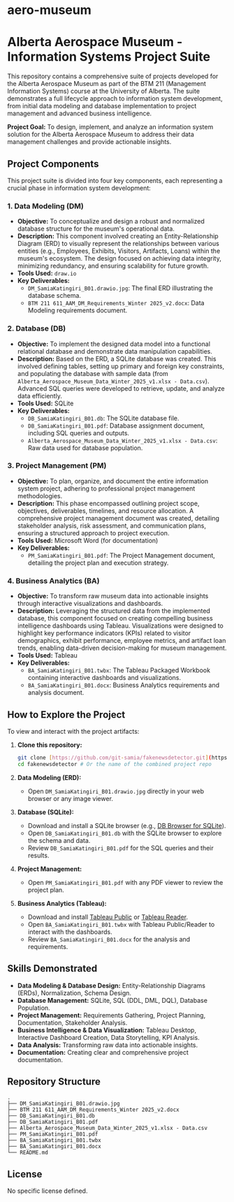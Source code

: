 # aero-museum

# Alberta Aerospace Museum - Information Systems Project Suite

This repository contains a comprehensive suite of projects developed for the Alberta Aerospace Museum as part of the BTM 211 (Management Information Systems) course at the University of Alberta. The suite demonstrates a full lifecycle approach to information system development, from initial data modeling and database implementation to project management and advanced business intelligence.

**Project Goal:** To design, implement, and analyze an information system solution for the Alberta Aerospace Museum to address their data management challenges and provide actionable insights.

## Project Components

This project suite is divided into four key components, each representing a crucial phase in information system development:

### 1. Data Modeling (DM)

* **Objective:** To conceptualize and design a robust and normalized database structure for the museum's operational data.
* **Description:** This component involved creating an Entity-Relationship Diagram (ERD) to visually represent the relationships between various entities (e.g., Employees, Exhibits, Visitors, Artifacts, Loans) within the museum's ecosystem. The design focused on achieving data integrity, minimizing redundancy, and ensuring scalability for future growth.
* **Tools Used:** `draw.io`
* **Key Deliverables:**
    * `DM_SamiaKatingiri_B01.drawio.jpg`: The final ERD illustrating the database schema.
    * `BTM 211 611_AAM_DM_Requirements_Winter 2025_v2.docx`: Data Modeling requirements document.

### 2. Database (DB)

* **Objective:** To implement the designed data model into a functional relational database and demonstrate data manipulation capabilities.
* **Description:** Based on the ERD, a SQLite database was created. This involved defining tables, setting up primary and foreign key constraints, and populating the database with sample data (from `Alberta_Aerospace_Museum_Data_Winter_2025_v1.xlsx - Data.csv`). Advanced SQL queries were developed to retrieve, update, and analyze data efficiently.
* **Tools Used:** SQLite
* **Key Deliverables:**
    * `DB_SamiaKatingiri_B01.db`: The SQLite database file.
    * `DB_SamiaKatingiri_B01.pdf`: Database assignment document, including SQL queries and outputs.
    * `Alberta_Aerospace_Museum_Data_Winter_2025_v1.xlsx - Data.csv`: Raw data used for database population.

### 3. Project Management (PM)

* **Objective:** To plan, organize, and document the entire information system project, adhering to professional project management methodologies.
* **Description:** This phase encompassed outlining project scope, objectives, deliverables, timelines, and resource allocation. A comprehensive project management document was created, detailing stakeholder analysis, risk assessment, and communication plans, ensuring a structured approach to project execution.
* **Tools Used:** Microsoft Word (for documentation)
* **Key Deliverables:**
    * `PM_SamiaKatingiri_B01.pdf`: The Project Management document, detailing the project plan and execution strategy.

### 4. Business Analytics (BA)

* **Objective:** To transform raw museum data into actionable insights through interactive visualizations and dashboards.
* **Description:** Leveraging the structured data from the implemented database, this component focused on creating compelling business intelligence dashboards using Tableau. Visualizations were designed to highlight key performance indicators (KPIs) related to visitor demographics, exhibit performance, employee metrics, and artifact loan trends, enabling data-driven decision-making for museum management.
* **Tools Used:** Tableau
* **Key Deliverables:**
    * `BA_SamiaKatingiri_B01.twbx`: The Tableau Packaged Workbook containing interactive dashboards and visualizations.
    * `BA_SamiaKatingiri_B01.docx`: Business Analytics requirements and analysis document.

## How to Explore the Project

To view and interact with the project artifacts:

1.  **Clone this repository:**

    ```bash
    git clone [https://github.com/git-samia/fakenewsdetector.git](https://github.com/git-samia/fakenewsdetector.git) # Assuming this is the correct repo for the combined project
    cd fakenewsdetector # Or the name of the combined project repo
    ```

2.  **Data Modeling (ERD):**

    * Open `DM_SamiaKatingiri_B01.drawio.jpg` directly in your web browser or any image viewer.

3.  **Database (SQLite):**

    * Download and install a SQLite browser (e.g., [DB Browser for SQLite](https://sqlitebrowser.org/)).
    * Open `DB_SamiaKatingiri_B01.db` with the SQLite browser to explore the schema and data.
    * Review `DB_SamiaKatingiri_B01.pdf` for the SQL queries and their results.

4.  **Project Management:**

    * Open `PM_SamiaKatingiri_B01.pdf` with any PDF viewer to review the project plan.

5.  **Business Analytics (Tableau):**

    * Download and install [Tableau Public](https://public.tableau.com/en-us/s/) or [Tableau Reader](https://www.tableau.com/products/reader).
    * Open `BA_SamiaKatingiri_B01.twbx` with Tableau Public/Reader to interact with the dashboards.
    * Review `BA_SamiaKatingiri_B01.docx` for the analysis and requirements.

## Skills Demonstrated

* **Data Modeling & Database Design:** Entity-Relationship Diagrams (ERDs), Normalization, Schema Design.
* **Database Management:** SQLite, SQL (DDL, DML, DQL), Database Population.
* **Project Management:** Requirements Gathering, Project Planning, Documentation, Stakeholder Analysis.
* **Business Intelligence & Data Visualization:** Tableau Desktop, Interactive Dashboard Creation, Data Storytelling, KPI Analysis.
* **Data Analysis:** Transforming raw data into actionable insights.
* **Documentation:** Creating clear and comprehensive project documentation.

## Repository Structure
```
.
├── DM_SamiaKatingiri_B01.drawio.jpg
├── BTM 211 611_AAM_DM_Requirements_Winter 2025_v2.docx
├── DB_SamiaKatingiri_B01.db
├── DB_SamiaKatingiri_B01.pdf
├── Alberta_Aerospace_Museum_Data_Winter_2025_v1.xlsx - Data.csv
├── PM_SamiaKatingiri_B01.pdf
├── BA_SamiaKatingiri_B01.twbx
├── BA_SamiaKatingiri_B01.docx
└── README.md
```

## License
No specific license defined.
